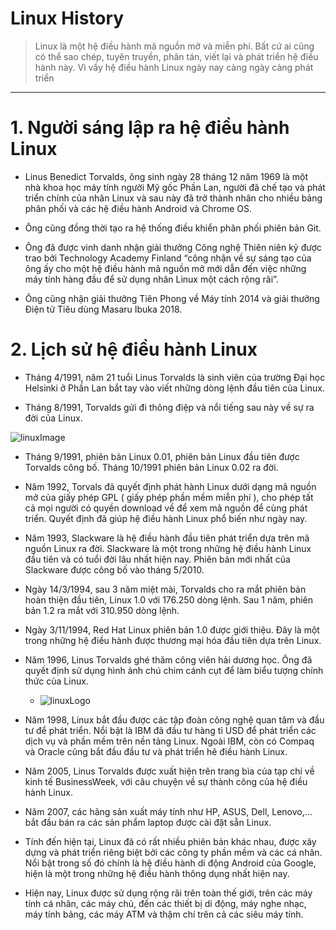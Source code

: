 # Linux History

>  Linux là một hệ điều hành mã nguồn mở và miễn phí. Bất cứ ai cũng có thể sao chép, tuyên truyền, phân tán, viết lại và phát triển hệ điều hành này. Vì vầy hệ điều hành Linux ngày nay càng ngày càng phát triển

---

# 1. Người sáng lập ra hệ điều hành Linux

- Linus Benedict Torvalds, ông sinh ngày 28 tháng 12 năm 1969 là một nhà khoa học máy tính người Mỹ gốc Phần Lan, người đã chế tạo và phát triển chính của nhân Linux và sau này đã trở thành nhân cho nhiều bảng phân phối và các hệ điều hành Android và Chrome OS.

- Ông cũng đồng thời tạo ra hệ thống điều khiển phân phối phiên bản Git.

- Ông đã được vinh danh nhận giải thưởng Công nghệ Thiên niên kỷ được trao bởi Technology Academy Finland “công nhận về sự sáng tạo của ông ấy cho một hệ điều hành mã nguồn mở mới dẫn đến việc những máy tính hàng đầu để sử dụng nhân Linux một cách rộng rãi”.

- Ông cũng nhận giải thưởng Tiên Phong về Máy tính 2014 và giải thưởng Điện tử Tiêu dùng Masaru Ibuka 2018.

# 2. Lịch sử hệ điều hành Linux

- Tháng 4/1991, năm 21 tuổi Linus Torvalds là sinh viên của trường Đại học Helsinki ở Phần Lan bắt tay vào viết những dòng lệnh đầu tiên của Linux.

- Tháng 8/1991, Torvalds gửi đi thông điệp và nổi tiếng sau này về sự ra đời của Linux.

![linuxImage](images/linux-image.png)

- Tháng 9/1991, phiên bản Linux 0.01, phiên bản Linux đầu tiên được Torvalds công bố. Tháng 10/1991 phiên bản Linux 0.02 ra đời.

- Năm 1992, Torvals đã quyết định phát hành Linux dưới dạng mã nguồn mở của giấy phép GPL ( giấy phép phần mềm miễn phí ), cho phép tất cả mọi người có quyền download về để xem mã nguồn để cùng phát triển. Quyết định đã giúp hệ điều hành Linux phổ biến như ngày nay.

- Năm 1993, Slackware là hệ điều hành đầu tiên phát triển dựa trên mã nguồn Linux ra đời. Slackware là một trong những hệ điều hành Linux đầu tiên và có tuổi đời lâu nhất hiện nay. Phiên bản mới nhất của Slackware được công bố vào tháng 5/2010.

- Ngày 14/3/1994, sau 3 năm miệt mài, Torvalds cho ra mắt phiên bản hoàn thiện đầu tiên, Linux 1.0 với 176.250 dòng lệnh. Sau 1 năm, phiên bản 1.2 ra mắt với 310.950 dòng lệnh.

- Ngày 3/11/1994, Red Hat Linux phiên bản 1.0 được giới thiệu. Đây là một trong những hệ điều hành được thương mại hóa đầu tiên dựa trên Linux.

- Năm 1996, Linus Torvalds ghé thăm công viên hải dương học. Ông đã quyết định sử dụng hình ảnh chú chim cánh cụt để làm biểu tượng chính thức của Linux.

    - ![linuxLogo](images/linux-logo.png)

- Năm 1998, Linux bắt đầu được các tập đoàn công nghệ quan tâm và đầu tư để phát triển. Nổi bật là IBM đã đầu tư hàng tỉ USD để phát triển các dịch vụ và phần mềm trên nền tảng Linux. Ngoài IBM, còn có Compaq và Oracle cũng bắt đầu đầu tư và phát triển hê điều hành Linux.

- Năm 2005, Linus Torvalds được xuất hiện trên trang bìa của tạp chí về kinh tế BusinessWeek, với câu chuyện về sự thành công của hệ điều hành Linux.

- Năm 2007, các hãng sản xuất máy tính như HP, ASUS, Dell, Lenovo,… bắt đầu bán ra các sản phẩm laptop được cài đặt sẵn Linux.

- Tính đến hiện tại, Linux đã có rất nhiều phiên bản khác nhau, được xây dựng và phát triển riêng biệt bởi các công ty phần mềm và các cá nhân. Nổi bật trong số đó chính là hệ điều hành di động Android của Google, hiện là một trong những hệ điều hành thông dụng nhất hiện nay.

- Hiện nay, Linux được sử dụng rộng rãi trên toàn thế giới, trên các máy tính cá nhân, các máy chủ, đến các thiết bị di động, máy nghe nhạc, máy tính bảng, các máy ATM và thậm chí trên cả các siêu máy tính.



